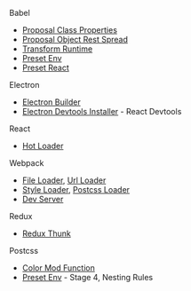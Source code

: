 Babel
* [Proposal Class Properties](https://github.com/babel/babel/tree/master/packages/babel-plugin-proposal-class-properties)
* [Proposal Object Rest Spread](https://github.com/babel/babel/tree/master/packages/babel-plugin-proposal-object-rest-spread)
* [Transform Runtime](https://github.com/babel/babel/tree/master/packages/babel-plugin-transform-runtime)
* [Preset Env](https://github.com/babel/babel/tree/master/packages/babel-preset-env)
* [Preset React](https://github.com/babel/babel/tree/master/packages/babel-preset-react)

Electron
* [Electron Builder](https://github.com/electron-userland/electron-builder)
* [Electron Devtools Installer](https://github.com/MarshallOfSound/electron-devtools-installer) - React Devtools

React
* [Hot Loader](https://github.com/gaearon/react-hot-loader)

Webpack
* [File Loader](https://github.com/webpack-contrib/file-loader), [Url Loader](https://github.com/webpack-contrib/url-loader)
* [Style Loader](https://github.com/webpack-contrib/style-loader), [Postcss Loader](https://github.com/postcss/postcss-loader)
* [Dev Server](https://github.com/webpack/webpack-dev-server)

Redux
* [Redux Thunk](https://github.com/reduxjs/redux-thunk)

Postcss
* [Color Mod Function](https://github.com/jonathantneal/postcss-color-mod-function)
* [Preset Env](https://github.com/csstools/postcss-preset-env) - Stage 4, Nesting Rules
